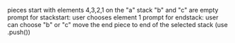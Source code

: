 <!-- **CODE PLAN** -->

pieces start with elements 4,3,2,1 on the "a" stack
"b" and "c" are empty
prompt for stackstart: user chooses element 1
prompt for endstack: user can choose "b" or "c"
move the end piece to end of the selected stack (use .push())
